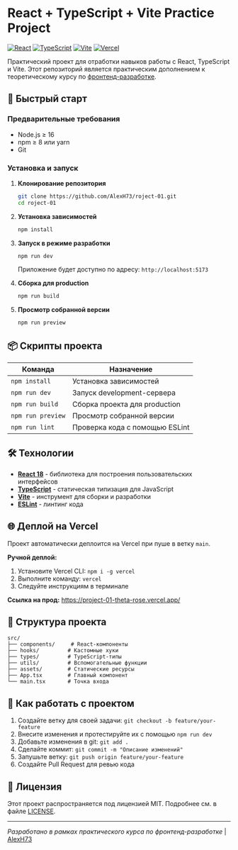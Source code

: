 # React + TypeScript + Vite Practice Project

[![React](https://img.shields.io/badge/React-18.2-%2361DAFB?logo=react&logoColor=white)](https://reactjs.org/)
[![TypeScript](https://img.shields.io/badge/TypeScript-✓-3178C6?logo=typescript&logoColor=white)](https://www.typescriptlang.org/)
[![Vite](https://img.shields.io/badge/Vite-✓-646CFF?logo=vite&logoColor=white)](https://vitejs.dev/)
[![Vercel](https://img.shields.io/badge/Vercel-Deployed-black?logo=vercel&logoColor=white)](https://vercel.com)

Практический проект для отработки навыков работы с React, TypeScript и Vite. Этот репозиторий является практическим дополнением к теоретическому курсу по [фронтенд-разработке](https://github.com/AlexH73/frontend-pro).

## 🚀 Быстрый старт

### Предварительные требования
- Node.js ≥ 16
- npm ≥ 8 или yarn
- Git

### Установка и запуск

1. **Клонирование репозитория**
   ```bash
   git clone https://github.com/AlexH73/roject-01.git
   cd roject-01
   ```

2. **Установка зависимостей**
   ```bash
   npm install
   ```

3. **Запуск в режиме разработки**
   ```bash
   npm run dev
   ```
   Приложение будет доступно по адресу: `http://localhost:5173`

4. **Сборка для production**
   ```bash
   npm run build
   ```

5. **Просмотр собранной версии**
   ```bash
   npm run preview
   ```

## 📦 Скрипты проекта

| Команда | Назначение |
|---------|------------|
| `npm install` | Установка зависимостей |
| `npm run dev` | Запуск development-сервера |
| `npm run build` | Сборка проекта для production |
| `npm run preview` | Просмотр собранной версии |
| `npm run lint` | Проверка кода с помощью ESLint |

## 🛠 Технологии

- **[React 18](https://reactjs.org/)** - библиотека для построения пользовательских интерфейсов
- **[TypeScript](https://www.typescriptlang.org/)** - статическая типизация для JavaScript
- **[Vite](https://vitejs.dev/)** - инструмент для сборки и разработки
- **[ESLint](https://eslint.org/)** - линтинг кода

## 🌐 Деплой на Vercel

Проект автоматически деплоится на Vercel при пуше в ветку `main`.

**Ручной деплой:**
1. Установите Vercel CLI: `npm i -g vercel`
2. Выполните команду: `vercel`
3. Следуйте инструкциям в терминале

**Ссылка на прод:** https://project-01-theta-rose.vercel.app/

## 📁 Структура проекта

```
src/
├── components/     # React-компоненты
├── hooks/         # Кастомные хуки
├── types/         # TypeScript-типы
├── utils/         # Вспомогательные функции
├── assets/        # Статические ресурсы
├── App.tsx        # Главный компонент
└── main.tsx       # Точка входа
```

## 🤝 Как работать с проектом

1. Создайте ветку для своей задачи: `git checkout -b feature/your-feature`
2. Внесите изменения и протестируйте их с помощью `npm run dev`
3. Добавьте изменения в git: `git add .`
4. Сделайте коммит: `git commit -m "Описание изменений"`
5. Запушьте ветку: `git push origin feature/your-feature`
6. Создайте Pull Request для ревью кода

## 📝 Лицензия

Этот проект распространяется под лицензией MIT. Подробнее см. в файле [LICENSE](LICENSE).

---

*Разработано в рамках практического курса по фронтенд-разработке* | [AlexH73](https://github.com/AlexH73)